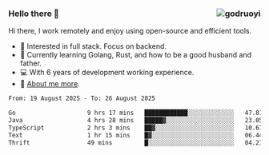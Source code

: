 ### Hello there 👋 <img align="right" src="https://github-readme-stats.vercel.app/api?username=godruoyi&show_icons=true" alt="godruoyi" />

Hi there, I work remotely and enjoy using open-source and efficient tools.

- 🔭 Interested in full stack. Focus on backend.
- 🌱 Currently learning Golang, Rust, and how to be a good husband and father.
- 💻 With 6 years of development working experience.
- 👒 [About me more](https://godruoyi.com/posts/about-godruoyi).



<!--START_SECTION:waka-->

```txt
From: 19 August 2025 - To: 26 August 2025

Go                    9 hrs 17 mins   ████████████░░░░░░░░░░░░░   47.81 %
Java                  4 hrs 28 mins   █████▓░░░░░░░░░░░░░░░░░░░   23.05 %
TypeScript            2 hrs 3 mins    ██▓░░░░░░░░░░░░░░░░░░░░░░   10.61 %
Text                  1 hr 15 mins    █▓░░░░░░░░░░░░░░░░░░░░░░░   06.44 %
Thrift                49 mins         █░░░░░░░░░░░░░░░░░░░░░░░░   04.21 %
```

<!--END_SECTION:waka-->
